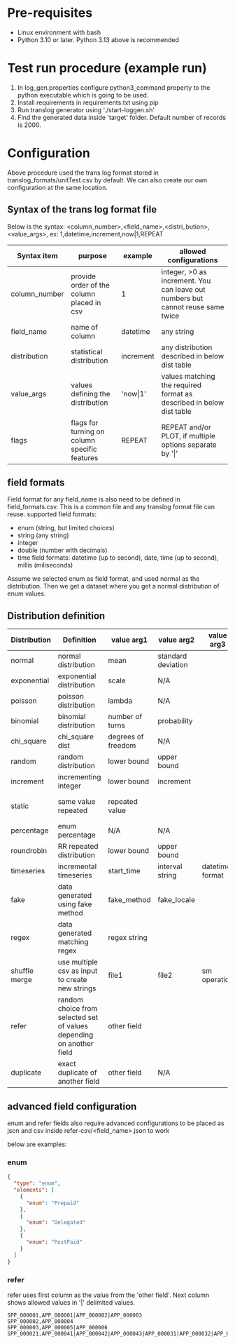 # Pre-requisites
- Linux environment with bash
- Python 3.10 or later. Python 3.13 above is recommended

# Test run procedure (example run)
1. In log_gen.properties configure python3_command property to the python executable which is going to be used.
2. Install requirements in requirements.txt using pip
3. Run translog generator using './start-loggen.sh'
4. Find the generated data inside 'target' folder. Default number of records is 2000.

# Configuration
Above procedure used the trans log format stored in translog_formats/unitTest.csv by default.
We can also create our own configuration at the same location.

## Syntax of the trans log format file ##
Below is the syntax:
<column_number>,<field_name>,<distri_bution>,<value_args>,<flags>
ex: 1,datetime,increment,now|1,REPEAT

| Syntax item | purpose | example | allowed configurations |
|---|---|---|---|
| column_number | provide order of the column placed in csv | 1 | integer, >0 as increment. You can leave out numbers but cannot reuse same twice|
| field_name | name of column | datetime | any string |
| distribution | statistical distribution | increment | any distribution described in below dist table |
| value_args | values defining the distribution | 'now\|1' | values matching the required format as described in below dist table|
| flags | flags for turning on column specific features | REPEAT | REPEAT and/or PLOT, if multiple options separate by '\|' |

## field formats ##
Field format for any field_name is also need to be defined in field_formats.csv. This is a common file and any translog format file can reuse.
supported field formats: 
- enum (string, but limited choices)
- string (any string)
- integer
- double (number with decimals)
- time field formats: datetime (up to second), date, time (up to second), millis (miliseconds)

Assume we selected enum as field format, and used normal as the distribution. Then we get a dataset where you get a normal distribution of enum values.

## Distribution definition ##

| Distribution | Definition | value arg1 | value arg2 | value arg3 | field_format support|
|---|---|---|---|---|---|
| normal | normal distribution | mean | standard deviation || all except string|
| exponential | exponential distribution | scale | N/A || all except string|
| poisson | poisson distribution | lambda | N/A || all except string|
| binomial | binomial distribution | number of turns | probability || all except string|
| chi_square | chi_square dist| degrees of freedom | N/A || all except string|
| random | random distribution | lower bound | upper bound|| all except string|
| increment | incrementing integer | lower bound | increment || integer|
| static | same value repeated | repeated value ||| string, integer, double|
| percentage | enum percentage | N/A | N/A || enum|
| roundrobin | RR repeated distribution | lower bound | upper bound||all except string|
| timeseries | incremental timeseries | start_time | interval string | datetime format| time field formats|
| fake | data generated using fake method | fake_method | fake_locale || string, enum|
| regex | data generated matching regex | regex string ||| string, enum|
| shuffle merge | use multiple csv as input to create new strings | file1 | file2 | sm operation| string|
| refer | random choice from selected set of values depending on another field | other field||| string|
| duplicate | exact duplicate of another field| other field|N/A|| string|

## advanced field configuration ##
enum and refer fields also require advanced configurations to be placed as json and csv inside refer-csv/<field_name>.json to work

below are examples:

### enum ###
```json
{
  "type": "enum",
  "elements": [
    {
      "enum": "Prepaid"
    },
    {
      "enum": "Delegated"
    },
    {
      "enum": "PostPaid"
    }
  ]
}
```

### refer ###
refer uses first column as the value from the 'other field'. Next column shows allowed values in '\|' delimited values.

```csv
SPP_000001,APP_000001|APP_000002|APP_000003
SPP_000002,APP_000004
SPP_000003,APP_000005|APP_000006
SPP_000021,APP_000041|APP_000042|APP_000043|APP_000031|APP_000032|APP_000033|APP_000021|APP_000022|APP_000023
```

